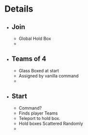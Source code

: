# Details

- Join
  - 
  - Global Hold Box
  - 
- Teams of 4
  - 
  - Glass Boxed at start
  - Assigned by vanilla command
  - 
- Start
  - 
  - Command?
  - Finds player Teams
  - Teleport to hold box.
  - Hold boxes Scattered Randomly
  - 
